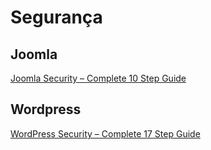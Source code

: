 # Segurança

## Joomla
[Joomla Security – Complete 10 Step Guide](https://www.keycdn.com/blog/joomla-security)

## Wordpress
[WordPress Security – Complete 17 Step Guide](https://www.keycdn.com/blog/wordpress-security/)